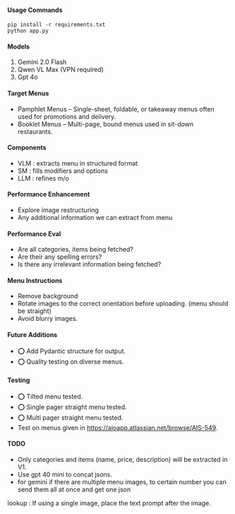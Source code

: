 #### Usage Commands
```
pip install -r requirements.txt
python app.py
```

#### Models
1. Gemini 2.0 Flash
2. Qwen VL Max (VPN required)
3. Gpt 4o

#### Target Menus
- Pamphlet Menus – Single-sheet, foldable, or takeaway menus often used for promotions and delivery.
- Booklet Menus  – Multi-page, bound menus used in sit-down restaurants.

#### Components
- VLM  : extracts menu in structured format
- SM   : fills modifiers and options
- LLM  : refines m/o 

#### Performance Enhancement
- Explore image restructuring
- Any additional information we can extract from menu

#### Performance Eval
- Are all categories, items being fetched?
- Are their any spelling errors?
- Is there any irrelevant information being fetched?

#### Menu Instructions
- Remove background
- Rotate images to the correct orientation before uploading. (menu should be straight)
- Avoid blurry images.

#### Future Additions
- ⭕ Add Pydantic structure for output.
- ⭕ Quality testing on diverse menus.

#### Testing
- ⭕ Tilted menu tested.
- ⭕ Single pager straight menu tested.
- ⭕ Multi pager straight menu tested.
- Test on menus given in https://aioapp.atlassian.net/browse/AIS-549.

#### TODO
- Only categories and items (name, price, description) will be extracted in V1.
- Use gpt 40 mini to concat jsons.
- for gemini if there are multiple menu images, to certain number you can send them all at once and get one json 

lookup : If using a single image, place the text prompt after the image.
